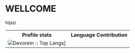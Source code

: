 # WELLCOME
hijazi
<p align="center">
   <table>
      <tr>
       <th>Profile stats  </th>
       <th>Language Contribution</th>
     </tr>
      <tr>
<!--         <td><img alt="Devorein :: Profile Stats" src="https://github-readme-stats.vercel.app/api?username=odoomates&show_icons=true&theme=radical"> </td> -->

<td><img alt="Devorein :: Top Langs]" src="https://github-readme-stats.vercel.app/api/top-langs/?username=odoomates&langs_count=10&theme=merko&layout=compact&hide=html"> </td> 
   </table>
</p>
